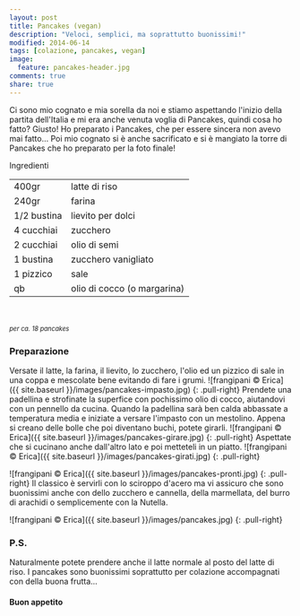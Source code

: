 ```yaml
---
layout: post
title: Pancakes (vegan)
description: "Veloci, semplici, ma soprattutto buonissimi!"
modified: 2014-06-14
tags: [colazione, pancakes, vegan]
image:
  feature: pancakes-header.jpg
comments: true
share: true
---
```


Ci sono mio cognato e mia sorella da noi e stiamo aspettando l'inizio della partita dell'Italia e mi era anche venuta voglia di Pancakes, quindi cosa ho fatto? Giusto! Ho preparato i Pancakes, che per essere sincera non avevo mai fatto... Poi mio cognato si è anche sacrificato e si è mangiato la torre di Pancakes che ho preparato per la foto finale!


<div class="ingredients">
  <div class="ingredients-title">Ingredienti</div>
  <table>
    <tbody>
      <tr>
        <td>400gr</td>
        <td>latte di riso</td>
      </tr>
      <tr>
        <td>240gr</td>
        <td>farina</td>
      </tr>
      <tr>
        <td>1/2 bustina</td>
        <td>lievito per dolci</td>
      </tr>
      <tr>
        <td>4 cucchiai</td>
        <td>zucchero</td>
      </tr>
      <tr>
        <td>2 cucchiai</td>
        <td>olio di semi</td>
      </tr>
      <tr>
        <td>1 bustina</td>
        <td>zucchero vanigliato</td>
      </tr>
      <tr>
        <td>1 pizzico</td>
        <td>sale</td>
      </tr>
      <tr>
        <td>qb</td>
        <td>olio di cocco (o margarina)</td>   
      </tr>
    </tbody>
  </table>
  <br></br>
  <i class="pull-right" style="font-size: 80%;">per ca. 18 pancakes</i>
</div>


<h3>
  <font color="grey">
    <i class="icon-cogs"></i>
  </font> Preparazione
</h3>

Versate il latte, la farina, il lievito, lo zucchero, l'olio ed un pizzico di sale in una coppa e mescolate bene evitando di fare i grumi.
![frangipani © Erica]({{ site.baseurl }}/images/pancakes-impasto.jpg)
{: .pull-right}
Prendete una padellina e strofinate la superfice con pochissimo olio di cocco, aiutandovi con un pennello da cucina. Quando la padellina sarà ben calda abbassate a temperatura media e iniziate a versare l'impasto con un mestolino. Appena si creano delle bolle che poi diventano buchi, potete girarli.
![frangipani © Erica]({{ site.baseurl }}/images/pancakes-girare.jpg)
{: .pull-right} 
Aspettate che si cucinano anche dall'altro lato e poi metteteli in un piatto.
![frangipani © Erica]({{ site.baseurl }}/images/pancakes-girati.jpg)
{: .pull-right}

![frangipani © Erica]({{ site.baseurl }}/images/pancakes-pronti.jpg)
{: .pull-right}
Il classico è servirli con lo sciroppo d'acero ma vi assicuro che sono buonissimi anche con dello zucchero e cannella, della marmellata, del burro di arachidi o semplicemente con la Nutella.

![frangipani © Erica]({{ site.baseurl }}/images/pancakes.jpg)
{: .pull-right}

<h3>
  <font color="#FFCC00">
    <i class="icon-lightbulb"></i>
  </font> P.S.
</h3>

Naturalmente potete prendere anche il latte normale al posto del latte di riso. I pancakes sono buonissimi soprattutto per colazione accompagnati con della buona frutta...

<h4>Buon appetito
  <font color="red">
    <i class="icon-smile"></i>
  </font>
</h4>
